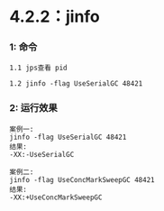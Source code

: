# 4.2.2：jinfo



### 1: 命令

```
1.1 jps查看 pid

1.2 jinfo -flag UseSerialGC 48421
```





### 2: 运行效果

```
案例一:
jinfo -flag UseSerialGC 48421
结果:
-XX:-UseSerialGC

案例二:
jinfo -flag UseConcMarkSweepGC 48421
结果:
-XX:+UseConcMarkSweepGC

```


